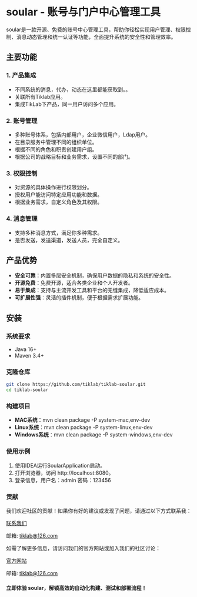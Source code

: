 # soular - 账号与门户中心管理工具

soular是一款开源、免费的账号中心管理工具，帮助你轻松实现用户管理、权限控制、消息动态管理和统一认证等功能，全面提升系统的安全性和管理效率。
## 主要功能

### 1. 产品集成
- 不同系统的消息，代办，动态在这里都能获取到。。
- 关联所有Tiklab应用。
- 集成TikLab下产品，同一用户访问多个应用。

### 2. 账号管理
- 多种账号体系，包括内部用户，企业微信用户，Ldap用户。
- 在目录服务中管理不同的组织单位。
- 根据不同的角色和职责创建用户组。
- 根据公司的战略目标和业务需求，设置不同的部门。

### 3. 权限控制
- 对资源的具体操作进行权限划分。
- 授权用户能访问特定应用功能和数据。
- 根据业务需求，自定义角色及其权限。

### 4. 消息管理
- 支持多种消息方式，满足你多种需求。
- 是否发送，发送渠道，发送人员，完全自定义。
## 产品优势
- **安全可靠**：内置多层安全机制，确保用户数据的隐私和系统的安全性。
- **开源免费**：免费开源，适合各类企业和个人开发者。
- **易于集成**：支持与主流开发工具和平台的无缝集成，降低适应成本。
- **可扩展性强**：灵活的插件机制，便于根据需求扩展功能。

## 安装

### 系统要求
- Java 16+
- Maven 3.4+

### 克隆仓库
```bash
git clone https://github.com/tiklab/tiklab-soular.git
cd tiklab-soular
```

### 构建项目
- **MAC系统**：mvn clean package -P system-mac,env-dev
- **Linux系统**：mvn clean package -P system-linux,env-dev
- **Windows系统**：mvn clean package -P system-windows,env-dev

### 使用示例
1. 使用IDEA运行SoularApplication启动。
2. 打开浏览器，访问 http://localhost:8080。
3. 登录信息，用户名：admin 密码：123456


### 贡献
我们欢迎社区的贡献！如果你有好的建议或发现了问题，请通过以下方式联系我：

[联系我们](https://tiklab.net/account/workOrder/add)

邮箱: tiklab@126.com

如需了解更多信息，请访问我们的官方网站或加入我们的社区讨论：

[官方网站](https://www.tiklab.net)

邮箱: tiklab@126.com

#### 立即体验 soular，解锁高效的自动化构建、测试和部署流程！

